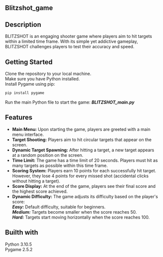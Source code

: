 ## Blitzshot_game

## Description
BLITZSHOT is an engaging shooter game where players aim to hit targets within a limited time frame. With its simple yet addictive gameplay, BLITZSHOT challenges players to test their accuracy and speed.

## Getting Started
Clone the repository to your local machine. <br />
Make sure you have Python installed. <br />
Install Pygame using pip:

```python
pip install pygame
```

Run the main Python file to start the game:  ***BLITZSHOT_main.py***


## Features
* **Main Menu:** Upon starting the game, players are greeted with a main menu interface. <br />
* **Target Shooting:** Players aim to hit circular targets that appear on the screen. <br />
* **Dynamic Target Spawning:** After hitting a target, a new target appears at a random position on the screen. <br />
* **Time Limit:** The game has a time limit of 20 seconds. Players must hit as many targets as possible within this time frame. <br />
* **Scoring System:** Players earn 10 points for each successfully hit target. However, they lose 4 points for every missed shot (accidental clicks without hitting a target). <br />
* **Score Display:** At the end of the game, players see their final score and the highest score achieved. <br />
* **Dynamic Difficulty:** The game adjusts its difficulty based on the player's score: <br />
***Easy:*** Default difficulty, suitable for beginners. <br />
***Medium:*** Targets become smaller when the score reaches 50. <br />
***Hard:*** Targets start moving horizontally when the score reaches 100. <br />


## Builth with 
Python 3.10.5 <br />
Pygame 2.5.2 <br />
